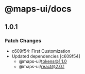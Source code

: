 # @maps-ui/docs

## 1.0.1

### Patch Changes

- c609f54: First Customization
- Updated dependencies [c609f54]
  - @maps-ui/tokens@1.1.0
  - @maps-ui/react@2.0.1

